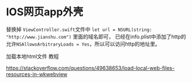 # IOS网页app外壳

替换掉 `ViewController.swift`文件中 `let url = NSURL(string: "http://www.jianshu.com")` 里面的域名即可，
已经在info.plist中添加了http的允许`NSAllowsArbitraryLoads = Yes`，所以可以访问http的地址里。


加载本地html文件 教程

https://stackoverflow.com/questions/49638653/load-local-web-files-resources-in-wkwebview
